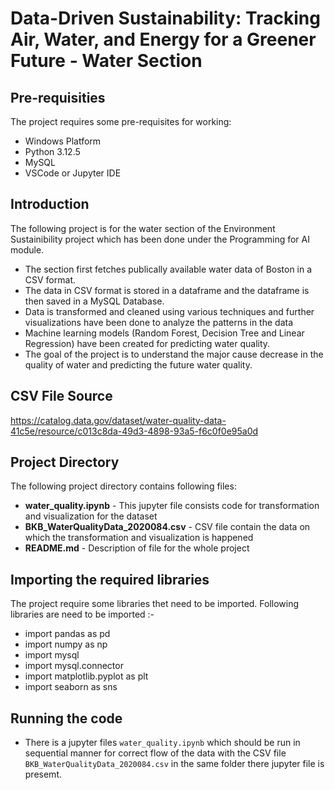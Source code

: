 # Data-Driven Sustainability: Tracking Air, Water, and Energy for a Greener Future - Water Section

## Pre-requisities
The project requires some pre-requisites for working:
- Windows Platform
- Python 3.12.5
- MySQL
- VSCode or Jupyter IDE

## Introduction
The following project is for the water section of the Environment Sustainibility project which has been done under
the Programming for AI module.
- The section first fetches publically available water data of Boston in a CSV format. 
- The data in CSV format is stored in a dataframe and the dataframe is then saved in a MySQL Database.
- Data is transformed and cleaned using various techniques and further visualizations have been done to analyze the patterns in the data
- Machine learning models (Random Forest, Decision Tree and Linear Regression) have been created for predicting water quality.
- The goal of the project is to understand the major cause decrease in the quality of water and predicting the future water quality.

## CSV File Source
https://catalog.data.gov/dataset/water-quality-data-41c5e/resource/c013c8da-49d3-4898-93a5-f6c0f0e95a0d

## Project Directory
The following project directory contains following files:
- **water_quality.ipynb** - This jupyter file consists code for transformation and visualization for the dataset
- **BKB_WaterQualityData_2020084.csv** - CSV file contain the data on which the transformation and visualization is happened
- **README.md** - Description of file for the whole project

## Importing the required libraries
The project require some libraries thet need to be imported. 
Following libraries are need to be imported :-
- import pandas as pd
- import numpy as np
- import mysql 
- import mysql.connector
- import matplotlib.pyplot as plt
- import seaborn as sns

## Running the code
- There is a jupyter files `water_quality.ipynb` which should be run in sequential manner for correct flow of the data with the CSV file `BKB_WaterQualityData_2020084.csv` in the same folder there jupyter file is presemt. 